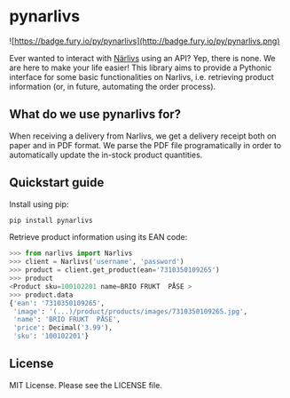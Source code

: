 # pynarlivs

![https://badge.fury.io/py/pynarlivs](http://badge.fury.io/py/pynarlivs.png)

Ever wanted to interact with [Närlivs](http://www.narlivs.se) using an API?
Yep, there is none. We are here to make your life easier! This library aims
to provide a Pythonic interface for some basic functionalities on Narlivs,
i.e. retrieving product information (or, in future, automating the order
process).

## What do we use pynarlivs for?

When receiving a delivery from Narlivs, we get a delivery receipt both on paper
and in PDF format. We parse the PDF file programatically in order to automatically
update the in-stock product quantities.

## Quickstart guide

Install using pip:

```bash
pip install pynarlivs
```

Retrieve product information using its EAN code:
```python
>>> from narlivs import Narlivs
>>> client = Narlivs('username', 'password')
>>> product = client.get_product(ean='7310350109265')
>>> product
<Product sku=100102201 name=BRIO FRUKT  PÅSE >
>>> product.data
{'ean': '7310350109265',
 'image': '(...)/product/products/images/7310350109265.jpg',
 'name': 'BRIO FRUKT  PÅSE',
 'price': Decimal('3.99'),
 'sku': '100102201'}
```

## License

MIT License. Please see the LICENSE file.
